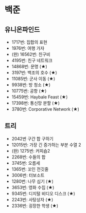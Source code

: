 # 백준

## 유니온파인드
- 1717번: 집합의 표현
- 1976번: 여행 가자
- (완) 16562번: 친구비
- 4195번: 친구 네트워크
- 14868번: 문명 (★)
- 3197번: 백조의 호수 (★)
- 11085번: 군사 이동 (★)
- 9938번: 방 청소 (★)
- 10775번: 공항 (★)
- 15459번: Haybale Feast (★)
- 17398번: 통신망 분할 (★)
- 3780번: Corporative Network (★)

## 트리
- 2042번 구간 합 구하기
- 12015번: 가장 긴 증가하는 부분 수열 2
- (완) 1275번: 커피숍2
- 2268번: 수들의 합
- 3745번: 오름세
- 1365번: 꼬인 전깃줄
- 3006번: 터보소트
- 1280번: 나무 심기 (★)
- 3653번: 영화 수집 (★)
- 9345번: 디지털 비디오 디스크 (★)
- 2243번: 사탕상자 (★)
- 2336번: 굉장한 학생 (★)